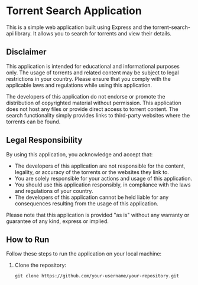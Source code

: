 # Torrent Search Application

This is a simple web application built using Express and the torrent-search-api library. It allows you to search for torrents and view their details.

## Disclaimer

This application is intended for educational and informational purposes only. The usage of torrents and related content may be subject to legal restrictions in your country. Please ensure that you comply with the applicable laws and regulations while using this application.

The developers of this application do not endorse or promote the distribution of copyrighted material without permission. This application does not host any files or provide direct access to torrent content. The search functionality simply provides links to third-party websites where the torrents can be found.

## Legal Responsibility

By using this application, you acknowledge and accept that:

- The developers of this application are not responsible for the content, legality, or accuracy of the torrents or the websites they link to.
- You are solely responsible for your actions and usage of this application.
- You should use this application responsibly, in compliance with the laws and regulations of your country.
- The developers of this application cannot be held liable for any consequences resulting from the usage of this application.

Please note that this application is provided "as is" without any warranty or guarantee of any kind, express or implied.

## How to Run

Follow these steps to run the application on your local machine:

1. Clone the repository:

   ```shell
   git clone https://github.com/your-username/your-repository.git